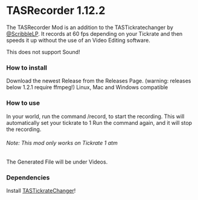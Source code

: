 # TASRecorder 1.12.2
The TASRecorder Mod is an addition to the TASTickratechanger by <a href="https://github.com/ScribbleLP/TASTickratechanger">@ScribbleLP</a>.
It records at 60 fps depending on your Tickrate and then speeds it up without the use of an Video Editing software.

This does not support Sound!

<h3>How to install</h3>
Download the newest Release from the Releases Page. (warning: releases below 1.2.1 require ffmpeg!)
Linux, Mac and Windows compatible
<h3>How to use</h3>
In your world, run the command /record, to start the recording. This will automatically set your tickrate to 1
Run the command again, and it will stop the recording.
<h6>Note: This mod only works on Tickrate 1 atm</h6>
The Generated File will be under Videos.
<h3>Dependencies</h3>
Install <a href="https://github.com/ScribbleLP/TASTickratechanger">TASTickrateChanger</a>!
